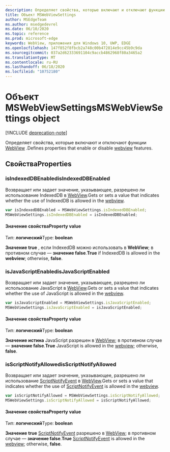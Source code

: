 ```yaml
---
description: Определяет свойства, которые включают и отключают функции WebView
title: Объект MSWebViewSettings
author: MSEdgeTeam
ms.author: msedgedevrel
ms.date: 06/10/2020
ms.topic: reference
ms.prod: microsoft-edge
keywords: WebView, приложения для Windows 10, UWP, EDGE
ms.openlocfilehash: 147f852f8fbcb2a748c00b472814e9cc45b9c9da
ms.sourcegitcommit: 037a2d62333691104c9accb4862968f80a3465a2
ms.translationtype: MT
ms.contentlocale: ru-RU
ms.lasthandoff: 06/18/2020
ms.locfileid: "10752180"
---
```

# <span data-ttu-id="f2638-104">Объект MSWebViewSettings</span><span class="sxs-lookup"><span data-stu-id="f2638-104">MSWebViewSettings object</span></span>  

[!INCLUDE [deprecation-note](../includes/deprecation-note.md)]  

<span data-ttu-id="f2638-105">Определяет свойства, которые включают и отключают функции [WebView](../webview.md) .</span><span class="sxs-lookup"><span data-stu-id="f2638-105">Defines properties that enable or disable [webview](../webview.md) features.</span></span>  

## <span data-ttu-id="f2638-106">Свойства</span><span class="sxs-lookup"><span data-stu-id="f2638-106">Properties</span></span>  

### <span data-ttu-id="f2638-107">isIndexedDBEnabled</span><span class="sxs-lookup"><span data-stu-id="f2638-107">isIndexedDBEnabled</span></span>  

<span data-ttu-id="f2638-108">Возвращает или задает значение, указывающее, разрешено ли использование IndexedDB в [WebView](../webview.md).</span><span class="sxs-lookup"><span data-stu-id="f2638-108">Gets or sets a value that indicates whether the use of IndexedDB is allowed in the [webview](../webview.md).</span></span>  

```javascript
var isIndexedDBEnabled = MSWebViewSettings.isIndexedDBEnabled;
MSWebViewSettings.isIndexedDBEnabled = isIndexedDBEnabled;
```  

#### <span data-ttu-id="f2638-109">Значение свойства</span><span class="sxs-lookup"><span data-stu-id="f2638-109">Property value</span></span>  

<span data-ttu-id="f2638-110">Тип: **логический**</span><span class="sxs-lookup"><span data-stu-id="f2638-110">Type: **boolean**</span></span>  

<span data-ttu-id="f2638-111">**Значение true** , если IndexedDB можно использовать в **WebView**; в противном случае — **значение false**.</span><span class="sxs-lookup"><span data-stu-id="f2638-111">**True** if IndexedDB is allowed in the **webview**; otherwise, **false**.</span></span>  

### <span data-ttu-id="f2638-112">isJavaScriptEnabled</span><span class="sxs-lookup"><span data-stu-id="f2638-112">isJavaScriptEnabled</span></span>  

<span data-ttu-id="f2638-113">Возвращает или задает значение, указывающее, разрешено ли использование JavaScript в [WebView](../webview.md).</span><span class="sxs-lookup"><span data-stu-id="f2638-113">Gets or sets a value that indicates whether the use of JavaScript is allowed in the [webview](../webview.md).</span></span>  

```javascript
var isJavaScriptEnabled = MSWebViewSettings.isJavaScriptEnabled;
MSWebViewSettings.isJavaScriptEnabled = isJavaScriptEnabled;
```  

#### <span data-ttu-id="f2638-114">Значение свойства</span><span class="sxs-lookup"><span data-stu-id="f2638-114">Property value</span></span>  

<span data-ttu-id="f2638-115">Тип: **логический**</span><span class="sxs-lookup"><span data-stu-id="f2638-115">Type: **boolean**</span></span>  

<span data-ttu-id="f2638-116">**Значение истина** JavaScript разрешен в [WebView](../webview.md); в противном случае — **значение false**.</span><span class="sxs-lookup"><span data-stu-id="f2638-116">**True** JavaScript is allowed in the [webview](../webview.md); otherwise, **false**.</span></span>  

### <span data-ttu-id="f2638-117">isScriptNotifyAllowed</span><span class="sxs-lookup"><span data-stu-id="f2638-117">isScriptNotifyAllowed</span></span>  

<span data-ttu-id="f2638-118">Возвращает или задает значение, указывающее, разрешено ли использование [ScriptNotifyEvent](ScriptNotifyEvent.md) в [WebView](../webview.md).</span><span class="sxs-lookup"><span data-stu-id="f2638-118">Gets or sets a value that indicates whether the use of [ScriptNotifyEvent](ScriptNotifyEvent.md) is allowed in the [webview](../webview.md).</span></span>  

```javascript
var isScriptNotifyAllowed = MSWebViewSettings.isScriptNotifyAllowed;
MSWebViewSettings.isScriptNotifyAllowed = isScriptNotifyAllowed;
```  

#### <span data-ttu-id="f2638-119">Значение свойства</span><span class="sxs-lookup"><span data-stu-id="f2638-119">Property value</span></span>  

<span data-ttu-id="f2638-120">Тип: **логический**</span><span class="sxs-lookup"><span data-stu-id="f2638-120">Type: **boolean**</span></span>  

<span data-ttu-id="f2638-121">**Значение true** [ScriptNotifyEvent](ScriptNotifyEvent.md) разрешено в [WebView](../webview.md); в противном случае — **значение false**.</span><span class="sxs-lookup"><span data-stu-id="f2638-121">**True** [ScriptNotifyEvent](ScriptNotifyEvent.md) is allowed in the [webview](../webview.md); otherwise, **false**.</span></span>  

